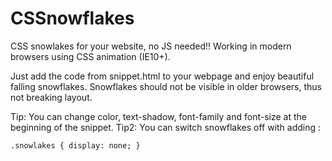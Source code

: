 CSSnowflakes
=============

CSS snowlakes for your website, no JS needed!! Working in modern browsers using CSS animation (IE10+).

Just add the code from snippet.html to your webpage and enjoy beautiful falling snowflakes. Snowflakes should not be visible in older browsers, thus not breaking layout.

Tip: You can change color, text-shadow, font-family and font-size at the beginning of the snippet.
Tip2: You can switch snowflakes off with adding :

    .snowlakes { display: none; }
